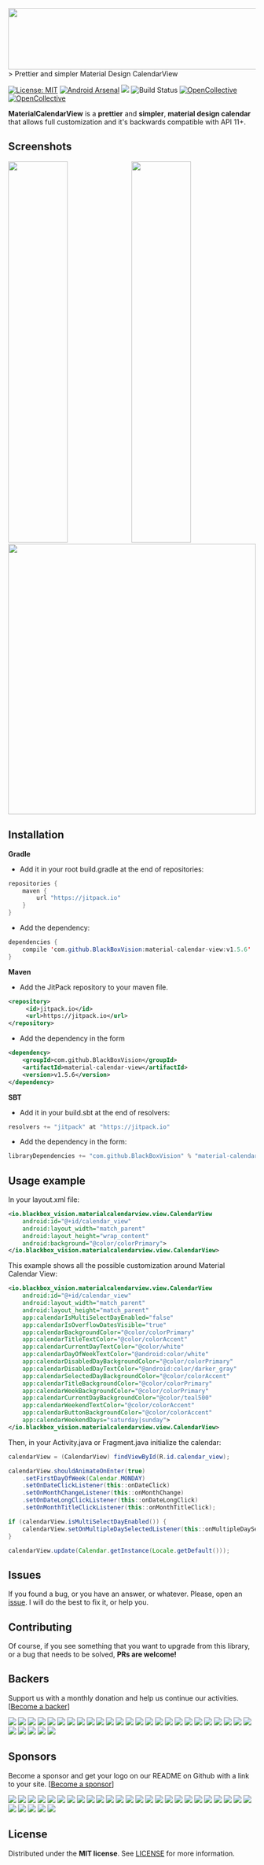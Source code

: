 <img src="https://raw.githubusercontent.com/BlackBoxVision/material-calendar-view/master/art/logo.png" width="720px" height="125px">
> Prettier and simpler Material Design CalendarView

[![License: MIT](https://img.shields.io/badge/License-MIT-brightgreen.svg)](https://opensource.org/licenses/MIT) [![Android Arsenal](https://img.shields.io/badge/Android%20Arsenal-Material%20Calendar%20View-brightgreen.svg?style=flat)](http://android-arsenal.com/details/1/2715) [![](https://jitpack.io/v/BlackBoxVision/material-calendar-view.svg)](https://jitpack.io/#BlackBoxVision/material-calendar-view) ![Build Status](https://travis-ci.org/BlackBoxVision/material-calendar-view.svg?branch=master) [![OpenCollective](https://opencollective.com/material-calendar-view/backers/badge.svg)](#backers) 
[![OpenCollective](https://opencollective.com/material-calendar-view/sponsors/badge.svg)](#sponsors)
 

**MaterialCalendarView** is a **prettier** and **simpler**, **material design calendar** that allows full customization and it's backwards compatible with API 11+.

## Screenshots

<div style="align:center; display:inline-block; width:100%;">
	<img src="https://raw.githubusercontent.com/BlackBoxVision/material-calendar-view/master/art/newer.png" height="775" width="49%">
	<img src="https://raw.githubusercontent.com/BlackBoxVision/material-calendar-view/master/art/other.png" height="775" width="49%">
</div>

<img src="https://i.imgur.com/ViolZD2.gif" height="550" width="100%" style="align: center;">

## Installation

**Gradle**

- Add it in your root build.gradle at the end of repositories:

```java
repositories {
	maven { 
	    url "https://jitpack.io"
	}
}
```

- Add the dependency:

```java
dependencies {
    compile 'com.github.BlackBoxVision:material-calendar-view:v1.5.6'
}
```
**Maven**

- Add the JitPack repository to your maven file. 

```xml
<repository>
     <id>jitpack.io</id>
     <url>https://jitpack.io</url>
</repository>
```
- Add the dependency in the form

```xml
<dependency>
    <groupId>com.github.BlackBoxVision</groupId>
    <artifactId>material-calendar-view</artifactId>
    <version>v1.5.6</version>
</dependency>
```
**SBT**

- Add it in your build.sbt at the end of resolvers:

```java
resolvers += "jitpack" at "https://jitpack.io"
```

- Add the dependency in the form:

```java
libraryDependencies += "com.github.BlackBoxVision" % "material-calendar-view" % "v1.5.6"	
```

## Usage example

In your layout.xml file:

```xml
<io.blackbox_vision.materialcalendarview.view.CalendarView
	android:id="@+id/calendar_view"
	android:layout_width="match_parent"
	android:layout_height="wrap_content"
	android:background="@color/colorPrimary">
</io.blackbox_vision.materialcalendarview.view.CalendarView>
```

This example shows all the possible customization around Material Calendar View:

```xml
<io.blackbox_vision.materialcalendarview.view.CalendarView
	android:id="@+id/calendar_view"
	android:layout_width="match_parent"
	android:layout_height="match_parent"
	app:calendarIsMultiSelectDayEnabled="false"
	app:calendarIsOverflowDatesVisible="true"
	app:calendarBackgroundColor="@color/colorPrimary"
	app:calendarTitleTextColor="@color/colorAccent"
	app:calendarCurrentDayTextColor="@color/white"
	app:calendarDayOfWeekTextColor="@android:color/white"
	app:calendarDisabledDayBackgroundColor="@color/colorPrimary"
	app:calendarDisabledDayTextColor="@android:color/darker_gray"
	app:calendarSelectedDayBackgroundColor="@color/colorAccent"
	app:calendarTitleBackgroundColor="@color/colorPrimary"
	app:calendarWeekBackgroundColor="@color/colorPrimary"
	app:calendarCurrentDayBackgroundColor="@color/teal500"
	app:calendarWeekendTextColor="@color/colorAccent"
	app:calendarButtonBackgroundColor="@color/colorAccent"
	app:calendarWeekendDays="saturday|sunday">
</io.blackbox_vision.materialcalendarview.view.CalendarView>
```
Then, in your Activity.java or Fragment.java initialize the calendar: 

```java
calendarView = (CalendarView) findViewById(R.id.calendar_view);

calendarView.shouldAnimateOnEnter(true)
	.setFirstDayOfWeek(Calendar.MONDAY)	
	.setOnDateClickListener(this::onDateClick)
	.setOnMonthChangeListener(this::onMonthChange)
	.setOnDateLongClickListener(this::onDateLongClick)
	.setOnMonthTitleClickListener(this::onMonthTitleClick);

if (calendarView.isMultiSelectDayEnabled()) {
	calendarView.setOnMultipleDaySelectedListener(this::onMultipleDaySelected);
}

calendarView.update(Calendar.getInstance(Locale.getDefault()));
```

## Issues

If you found a bug, or you have an answer, or whatever. Please, open an [issue](https://github.com/BlackBoxVision/material-calendar-view/issues). I will do the best to fix it, or help you.

## Contributing

Of course, if you see something that you want to upgrade from this library, or a bug that needs to be solved, **PRs are welcome!**


## Backers
Support us with a monthly donation and help us continue our activities. [[Become a backer](https://opencollective.com/material-calendar-view#backer)]

<a href="https://opencollective.com/material-calendar-view/backer/0/website" target="_blank"><img src="https://opencollective.com/material-calendar-view/backer/0/avatar.svg"></a>
<a href="https://opencollective.com/material-calendar-view/backer/1/website" target="_blank"><img src="https://opencollective.com/material-calendar-view/backer/1/avatar.svg"></a>
<a href="https://opencollective.com/material-calendar-view/backer/2/website" target="_blank"><img src="https://opencollective.com/material-calendar-view/backer/2/avatar.svg"></a>
<a href="https://opencollective.com/material-calendar-view/backer/3/website" target="_blank"><img src="https://opencollective.com/material-calendar-view/backer/3/avatar.svg"></a>
<a href="https://opencollective.com/material-calendar-view/backer/4/website" target="_blank"><img src="https://opencollective.com/material-calendar-view/backer/4/avatar.svg"></a>
<a href="https://opencollective.com/material-calendar-view/backer/5/website" target="_blank"><img src="https://opencollective.com/material-calendar-view/backer/5/avatar.svg"></a>
<a href="https://opencollective.com/material-calendar-view/backer/6/website" target="_blank"><img src="https://opencollective.com/material-calendar-view/backer/6/avatar.svg"></a>
<a href="https://opencollective.com/material-calendar-view/backer/7/website" target="_blank"><img src="https://opencollective.com/material-calendar-view/backer/7/avatar.svg"></a>
<a href="https://opencollective.com/material-calendar-view/backer/8/website" target="_blank"><img src="https://opencollective.com/material-calendar-view/backer/8/avatar.svg"></a>
<a href="https://opencollective.com/material-calendar-view/backer/9/website" target="_blank"><img src="https://opencollective.com/material-calendar-view/backer/9/avatar.svg"></a>
<a href="https://opencollective.com/material-calendar-view/backer/10/website" target="_blank"><img src="https://opencollective.com/material-calendar-view/backer/10/avatar.svg"></a>
<a href="https://opencollective.com/material-calendar-view/backer/11/website" target="_blank"><img src="https://opencollective.com/material-calendar-view/backer/11/avatar.svg"></a>
<a href="https://opencollective.com/material-calendar-view/backer/12/website" target="_blank"><img src="https://opencollective.com/material-calendar-view/backer/12/avatar.svg"></a>
<a href="https://opencollective.com/material-calendar-view/backer/13/website" target="_blank"><img src="https://opencollective.com/material-calendar-view/backer/13/avatar.svg"></a>
<a href="https://opencollective.com/material-calendar-view/backer/14/website" target="_blank"><img src="https://opencollective.com/material-calendar-view/backer/14/avatar.svg"></a>
<a href="https://opencollective.com/material-calendar-view/backer/15/website" target="_blank"><img src="https://opencollective.com/material-calendar-view/backer/15/avatar.svg"></a>
<a href="https://opencollective.com/material-calendar-view/backer/16/website" target="_blank"><img src="https://opencollective.com/material-calendar-view/backer/16/avatar.svg"></a>
<a href="https://opencollective.com/material-calendar-view/backer/17/website" target="_blank"><img src="https://opencollective.com/material-calendar-view/backer/17/avatar.svg"></a>
<a href="https://opencollective.com/material-calendar-view/backer/18/website" target="_blank"><img src="https://opencollective.com/material-calendar-view/backer/18/avatar.svg"></a>
<a href="https://opencollective.com/material-calendar-view/backer/19/website" target="_blank"><img src="https://opencollective.com/material-calendar-view/backer/19/avatar.svg"></a>
<a href="https://opencollective.com/material-calendar-view/backer/20/website" target="_blank"><img src="https://opencollective.com/material-calendar-view/backer/20/avatar.svg"></a>
<a href="https://opencollective.com/material-calendar-view/backer/21/website" target="_blank"><img src="https://opencollective.com/material-calendar-view/backer/21/avatar.svg"></a>
<a href="https://opencollective.com/material-calendar-view/backer/22/website" target="_blank"><img src="https://opencollective.com/material-calendar-view/backer/22/avatar.svg"></a>
<a href="https://opencollective.com/material-calendar-view/backer/23/website" target="_blank"><img src="https://opencollective.com/material-calendar-view/backer/23/avatar.svg"></a>
<a href="https://opencollective.com/material-calendar-view/backer/24/website" target="_blank"><img src="https://opencollective.com/material-calendar-view/backer/24/avatar.svg"></a>
<a href="https://opencollective.com/material-calendar-view/backer/25/website" target="_blank"><img src="https://opencollective.com/material-calendar-view/backer/25/avatar.svg"></a>
<a href="https://opencollective.com/material-calendar-view/backer/26/website" target="_blank"><img src="https://opencollective.com/material-calendar-view/backer/26/avatar.svg"></a>
<a href="https://opencollective.com/material-calendar-view/backer/27/website" target="_blank"><img src="https://opencollective.com/material-calendar-view/backer/27/avatar.svg"></a>
<a href="https://opencollective.com/material-calendar-view/backer/28/website" target="_blank"><img src="https://opencollective.com/material-calendar-view/backer/28/avatar.svg"></a>
<a href="https://opencollective.com/material-calendar-view/backer/29/website" target="_blank"><img src="https://opencollective.com/material-calendar-view/backer/29/avatar.svg"></a>

## Sponsors
Become a sponsor and get your logo on our README on Github with a link to your site. [[Become a sponsor](https://opencollective.com/material-calendar-view#sponsor)]

<a href="https://opencollective.com/material-calendar-view/sponsor/0/website" target="_blank"><img src="https://opencollective.com/material-calendar-view/sponsor/0/avatar.svg"></a>
<a href="https://opencollective.com/material-calendar-view/sponsor/1/website" target="_blank"><img src="https://opencollective.com/material-calendar-view/sponsor/1/avatar.svg"></a>
<a href="https://opencollective.com/material-calendar-view/sponsor/2/website" target="_blank"><img src="https://opencollective.com/material-calendar-view/sponsor/2/avatar.svg"></a>
<a href="https://opencollective.com/material-calendar-view/sponsor/3/website" target="_blank"><img src="https://opencollective.com/material-calendar-view/sponsor/3/avatar.svg"></a>
<a href="https://opencollective.com/material-calendar-view/sponsor/4/website" target="_blank"><img src="https://opencollective.com/material-calendar-view/sponsor/4/avatar.svg"></a>
<a href="https://opencollective.com/material-calendar-view/sponsor/5/website" target="_blank"><img src="https://opencollective.com/material-calendar-view/sponsor/5/avatar.svg"></a>
<a href="https://opencollective.com/material-calendar-view/sponsor/6/website" target="_blank"><img src="https://opencollective.com/material-calendar-view/sponsor/6/avatar.svg"></a>
<a href="https://opencollective.com/material-calendar-view/sponsor/7/website" target="_blank"><img src="https://opencollective.com/material-calendar-view/sponsor/7/avatar.svg"></a>
<a href="https://opencollective.com/material-calendar-view/sponsor/8/website" target="_blank"><img src="https://opencollective.com/material-calendar-view/sponsor/8/avatar.svg"></a>
<a href="https://opencollective.com/material-calendar-view/sponsor/9/website" target="_blank"><img src="https://opencollective.com/material-calendar-view/sponsor/9/avatar.svg"></a>
<a href="https://opencollective.com/material-calendar-view/sponsor/10/website" target="_blank"><img src="https://opencollective.com/material-calendar-view/sponsor/10/avatar.svg"></a>
<a href="https://opencollective.com/material-calendar-view/sponsor/11/website" target="_blank"><img src="https://opencollective.com/material-calendar-view/sponsor/11/avatar.svg"></a>
<a href="https://opencollective.com/material-calendar-view/sponsor/12/website" target="_blank"><img src="https://opencollective.com/material-calendar-view/sponsor/12/avatar.svg"></a>
<a href="https://opencollective.com/material-calendar-view/sponsor/13/website" target="_blank"><img src="https://opencollective.com/material-calendar-view/sponsor/13/avatar.svg"></a>
<a href="https://opencollective.com/material-calendar-view/sponsor/14/website" target="_blank"><img src="https://opencollective.com/material-calendar-view/sponsor/14/avatar.svg"></a>
<a href="https://opencollective.com/material-calendar-view/sponsor/15/website" target="_blank"><img src="https://opencollective.com/material-calendar-view/sponsor/15/avatar.svg"></a>
<a href="https://opencollective.com/material-calendar-view/sponsor/16/website" target="_blank"><img src="https://opencollective.com/material-calendar-view/sponsor/16/avatar.svg"></a>
<a href="https://opencollective.com/material-calendar-view/sponsor/17/website" target="_blank"><img src="https://opencollective.com/material-calendar-view/sponsor/17/avatar.svg"></a>
<a href="https://opencollective.com/material-calendar-view/sponsor/18/website" target="_blank"><img src="https://opencollective.com/material-calendar-view/sponsor/18/avatar.svg"></a>
<a href="https://opencollective.com/material-calendar-view/sponsor/19/website" target="_blank"><img src="https://opencollective.com/material-calendar-view/sponsor/19/avatar.svg"></a>
<a href="https://opencollective.com/material-calendar-view/sponsor/20/website" target="_blank"><img src="https://opencollective.com/material-calendar-view/sponsor/20/avatar.svg"></a>
<a href="https://opencollective.com/material-calendar-view/sponsor/21/website" target="_blank"><img src="https://opencollective.com/material-calendar-view/sponsor/21/avatar.svg"></a>
<a href="https://opencollective.com/material-calendar-view/sponsor/22/website" target="_blank"><img src="https://opencollective.com/material-calendar-view/sponsor/22/avatar.svg"></a>
<a href="https://opencollective.com/material-calendar-view/sponsor/23/website" target="_blank"><img src="https://opencollective.com/material-calendar-view/sponsor/23/avatar.svg"></a>
<a href="https://opencollective.com/material-calendar-view/sponsor/24/website" target="_blank"><img src="https://opencollective.com/material-calendar-view/sponsor/24/avatar.svg"></a>
<a href="https://opencollective.com/material-calendar-view/sponsor/25/website" target="_blank"><img src="https://opencollective.com/material-calendar-view/sponsor/25/avatar.svg"></a>
<a href="https://opencollective.com/material-calendar-view/sponsor/26/website" target="_blank"><img src="https://opencollective.com/material-calendar-view/sponsor/26/avatar.svg"></a>
<a href="https://opencollective.com/material-calendar-view/sponsor/27/website" target="_blank"><img src="https://opencollective.com/material-calendar-view/sponsor/27/avatar.svg"></a>
<a href="https://opencollective.com/material-calendar-view/sponsor/28/website" target="_blank"><img src="https://opencollective.com/material-calendar-view/sponsor/28/avatar.svg"></a>
<a href="https://opencollective.com/material-calendar-view/sponsor/29/website" target="_blank"><img src="https://opencollective.com/material-calendar-view/sponsor/29/avatar.svg"></a>

## License

Distributed under the **MIT license**. See [LICENSE](https://github.com/BlackBoxVision/material-calendar-view/blob/master/LICENSE) for more information.

